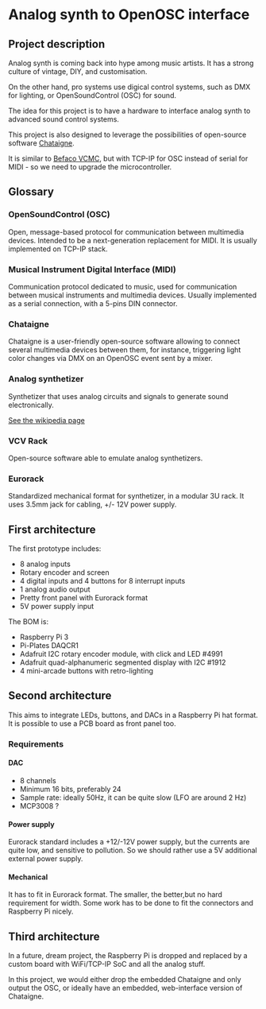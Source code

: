 # Analog synth to OpenOSC interface

## Project description

Analog synth is coming back into hype among music artists. It has a strong culture of vintage, DIY, and customisation.

On the other hand, pro systems use digical control systems, such as DMX for lighting, or OpenSoundControl (OSC) for sound.

The idea for this project is to have a hardware to interface analog synth to advanced sound control systems.

This project is also designed to leverage the possibilities of open-source software [Chataigne](https://benjamin.kuperberg.fr/chataigne/).

It is similar to [Befaco VCMC](https://www.befaco.org/vcmc-2/), but with TCP-IP for OSC instead of serial for MIDI - so we need to upgrade the microcontroller.

## Glossary

### OpenSoundControl (OSC)
Open, message-based protocol for communication between multimedia devices. Intended to be a next-generation replacement for MIDI. It is usually implemented on TCP-IP stack.

### Musical Instrument Digital Interface (MIDI)
Communication protocol dedicated to music, used for communication between musical instruments and multimedia devices. Usually implemented as a serial connection, with a 5-pins DIN connector.

### Chataigne
Chataigne is a user-friendly open-source software allowing to connect several multimedia devices between them, for instance, triggering light color changes via DMX on an OpenOSC event sent by a mixer.

### Analog synthetizer
Synthetizer that uses analog circuits and signals to generate sound electronically.

[See the wikipedia page](https://en.wikipedia.org/wiki/Analog_synthesizer)

### VCV Rack
Open-source software able to emulate analog synthetizers.

### Eurorack
Standardized mechanical format for synthetizer, in a modular 3U rack.
It uses 3.5mm jack for cabling, +/- 12V power supply.

## First architecture
The first prototype includes:
* 8 analog inputs
* Rotary encoder and screen
* 4 digital inputs and 4 buttons for 8 interrupt inputs
* 1 analog audio output
* Pretty front panel with Eurorack format
* 5V power supply input

The BOM is:
* Raspberry Pi 3
* Pi-Plates DAQCR1
* Adafruit I2C rotary encoder module, with click and LED #4991
* Adafruit quad-alphanumeric segmented display with I2C #1912
* 4 mini-arcade buttons with retro-lighting

## Second architecture
This aims to integrate LEDs, buttons, and DACs in a Raspberry Pi hat format.
It is possible to use a PCB board as front panel too.

### Requirements
#### DAC
* 8 channels
* Minimum 16 bits, preferably 24
* Sample rate: ideally 50Hz, it can be quite slow (LFO are around 2 Hz)
* MCP3008 ?

#### Power supply
Eurorack standard includes a +12/-12V power supply, but the currents are quite low, and sensitive to pollution. So we should rather use a 5V additional external power supply.

#### Mechanical
It has to fit in Eurorack format. The smaller, the better,but no hard requirement for width.
Some work has to be done to fit the connectors and Raspberry Pi nicely.

## Third architecture
In a future, dream project, the Raspberry Pi is dropped and replaced by a custom board with WiFi/TCP-IP SoC and all the analog stuff.

In this project, we would either drop the embedded Chataigne and only output the OSC, or ideally have an embedded, web-interface version of Chataigne.
